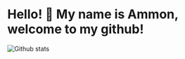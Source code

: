 # Hello! :wave: My name is Ammon, welcome to my github!

![Github stats](https://github-readme-stats.vercel.app/api?username=human37&show_icons=true&include_all_commits=true&hide_border=true&line_height=28&count_private=true&theme=buefy)
